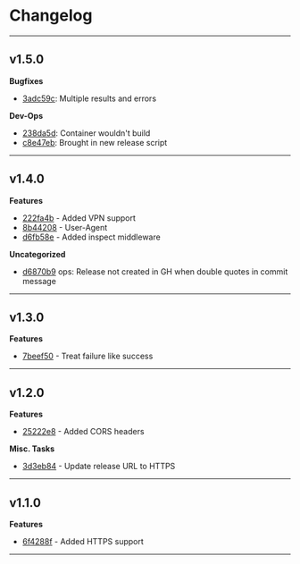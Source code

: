 # Changelog
---

## v1.5.0

**Bugfixes**
- [3adc59c](https://github.com/the0neWhoKnocks/scrapi/commit/3adc59c):  Multiple results and errors

**Dev-Ops**
- [238da5d](https://github.com/the0neWhoKnocks/scrapi/commit/238da5d):  Container wouldn't build
- [c8e47eb](https://github.com/the0neWhoKnocks/scrapi/commit/c8e47eb):  Brought in new release script

---

## v1.4.0

**Features**
- [222fa4b](https://github.com/the0neWhoKnocks/scrapi/commit/222fa4b) - Added VPN support
- [8b44208](https://github.com/the0neWhoKnocks/scrapi/commit/8b44208) - User-Agent
- [d6fb58e](https://github.com/the0neWhoKnocks/scrapi/commit/d6fb58e) - Added inspect middleware

**Uncategorized**
- [d6870b9](https://github.com/the0neWhoKnocks/scrapi/commit/d6870b9) ops: Release not created in GH when double quotes in commit message

---

## v1.3.0

**Features**
- [7beef50](https://github.com/the0neWhoKnocks/scrapi/commit/7beef50) - Treat failure like success

---

## v1.2.0

**Features**
- [25222e8](https://github.com/the0neWhoKnocks/scrapi/commit/25222e8) - Added CORS headers

**Misc. Tasks**
- [3d3eb84](https://github.com/the0neWhoKnocks/scrapi/commit/3d3eb84) - Update release URL to HTTPS

---

## v1.1.0

**Features**
- [6f4288f](https://github.com/the0neWhoKnocks/scrapi/commit/6f4288f) - Added HTTPS support

---
